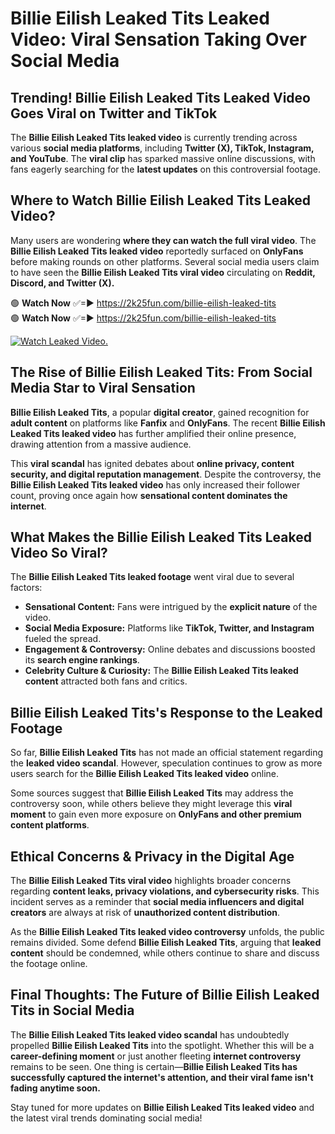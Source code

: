 # Billie Eilish Leaked Tits Leaked Video: Viral Sensation Taking Over Social Media

## **Trending! Billie Eilish Leaked Tits Leaked Video Goes Viral on Twitter and TikTok**
The **Billie Eilish Leaked Tits leaked video** is currently trending across various **social media platforms**, including **Twitter (X), TikTok, Instagram, and YouTube**. The **viral clip** has sparked massive online discussions, with fans eagerly searching for the **latest updates** on this controversial footage.

## **Where to Watch Billie Eilish Leaked Tits Leaked Video?**
Many users are wondering **where they can watch the full viral video**. The **Billie Eilish Leaked Tits leaked video** reportedly surfaced on **OnlyFans** before making rounds on other platforms. Several social media users claim to have seen the **Billie Eilish Leaked Tits viral video** circulating on **Reddit, Discord, and Twitter (X).**

🟢 **Watch Now** ✅=► https://2k25fun.com/billie-eilish-leaked-tits  
🟢 **Watch Now** ✅=► https://2k25fun.com/billie-eilish-leaked-tits  

[![Watch Leaked Video.](https://miro.medium.com/v2/resize:fit:828/format:webp/1*cilzJN44JGOrTw9NJCrNHA.gif "Watch Leaked Video")](https://2k25fun.com/billie-eilish-leaked-tits)

## **The Rise of Billie Eilish Leaked Tits: From Social Media Star to Viral Sensation**
**Billie Eilish Leaked Tits**, a popular **digital creator**, gained recognition for **adult content** on platforms like **Fanfix** and **OnlyFans**. The recent **Billie Eilish Leaked Tits leaked video** has further amplified their online presence, drawing attention from a massive audience.

This **viral scandal** has ignited debates about **online privacy, content security, and digital reputation management**. Despite the controversy, the **Billie Eilish Leaked Tits leaked video** has only increased their follower count, proving once again how **sensational content dominates the internet**.

## **What Makes the Billie Eilish Leaked Tits Leaked Video So Viral?**
The **Billie Eilish Leaked Tits leaked footage** went viral due to several factors:
- **Sensational Content:** Fans were intrigued by the **explicit nature** of the video.
- **Social Media Exposure:** Platforms like **TikTok, Twitter, and Instagram** fueled the spread.
- **Engagement & Controversy:** Online debates and discussions boosted its **search engine rankings**.
- **Celebrity Culture & Curiosity:** The **Billie Eilish Leaked Tits leaked content** attracted both fans and critics.

## **Billie Eilish Leaked Tits's Response to the Leaked Footage**
So far, **Billie Eilish Leaked Tits** has not made an official statement regarding the **leaked video scandal**. However, speculation continues to grow as more users search for the **Billie Eilish Leaked Tits leaked video** online.

Some sources suggest that **Billie Eilish Leaked Tits** may address the controversy soon, while others believe they might leverage this **viral moment** to gain even more exposure on **OnlyFans and other premium content platforms**.

## **Ethical Concerns & Privacy in the Digital Age**
The **Billie Eilish Leaked Tits viral video** highlights broader concerns regarding **content leaks, privacy violations, and cybersecurity risks**. This incident serves as a reminder that **social media influencers and digital creators** are always at risk of **unauthorized content distribution**.

As the **Billie Eilish Leaked Tits leaked video controversy** unfolds, the public remains divided. Some defend **Billie Eilish Leaked Tits**, arguing that **leaked content** should be condemned, while others continue to share and discuss the footage online.

## **Final Thoughts: The Future of Billie Eilish Leaked Tits in Social Media**
The **Billie Eilish Leaked Tits leaked video scandal** has undoubtedly propelled **Billie Eilish Leaked Tits** into the spotlight. Whether this will be a **career-defining moment** or just another fleeting **internet controversy** remains to be seen. One thing is certain—**Billie Eilish Leaked Tits has successfully captured the internet's attention, and their viral fame isn't fading anytime soon.**

Stay tuned for more updates on **Billie Eilish Leaked Tits leaked video** and the latest viral trends dominating social media!